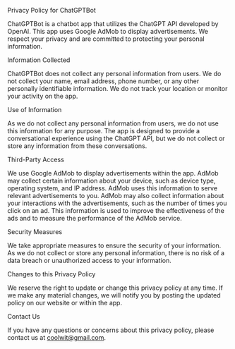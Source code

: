 Privacy Policy for ChatGPTBot

ChatGPTBot is a chatbot app that utilizes the ChatGPT API developed by OpenAI. This app uses Google AdMob to display advertisements. We respect your privacy and are committed to protecting your personal information.

Information Collected

ChatGPTBot does not collect any personal information from users. We do not collect your name, email address, phone number, or any other personally identifiable information. We do not track your location or monitor your activity on the app.

Use of Information

As we do not collect any personal information from users, we do not use this information for any purpose. The app is designed to provide a conversational experience using the ChatGPT API, but we do not collect or store any information from these conversations.

Third-Party Access

We use Google AdMob to display advertisements within the app. AdMob may collect certain information about your device, such as device type, operating system, and IP address. AdMob uses this information to serve relevant advertisements to you. AdMob may also collect information about your interactions with the advertisements, such as the number of times you click on an ad. This information is used to improve the effectiveness of the ads and to measure the performance of the AdMob service.

Security Measures

We take appropriate measures to ensure the security of your information. As we do not collect or store any personal information, there is no risk of a data breach or unauthorized access to your information.

Changes to this Privacy Policy

We reserve the right to update or change this privacy policy at any time. If we make any material changes, we will notify you by posting the updated policy on our website or within the app.

Contact Us

If you have any questions or concerns about this privacy policy, please contact us at coolwit@gmail.com.
